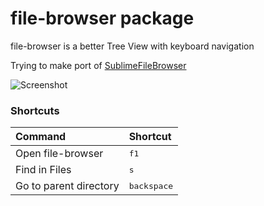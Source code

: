 # file-browser package

file-browser is a better Tree View with keyboard navigation

Trying to make port of [SublimeFileBrowser](https://github.com/aziz/SublimeFileBrowser)

![Screenshot](https://raw.githubusercontent.com/xsandr/file-browser/master/file-browser.png)


### Shortcuts
| Command                 | Shortcut              |
| :---------------------- | :-------------------- |
| Open file-browser       | <kbd>f1</kbd>         |
| Find in Files           | <kbd>s</kbd>          |
| Go to parent directory  | <kbd>backspace</kbd>  |
